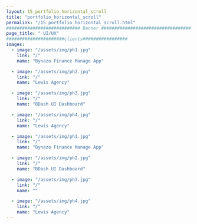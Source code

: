 ```yaml
---
layout: 15_portfolio_horizontal_scroll
title: "portfolio_horizontal_scroll"
permalink: "/15_portfolio_horizontal_scroll.html"
############################ Banner ##################################
page_title: " UI/UX"
######################clients#################
images:
  - image: "/assets/img/ph1.jpg"
    link: "/"
    name: "Bynazo Finance Manage App"

  - image: "/assets/img/ph2.jpg"
    link: "/"
    name: "Lewis Agency"

  - image: "/assets/img/ph3.jpg"
    link: "/"
    name: "BDash UI Dashboard"

  - image: "/assets/img/ph4.jpg"
    link: "/"
    name: "Lewis Agency"

  - image: "/assets/img/ph1.jpg"
    link: "/"
    name: "Bynazo Finance Manage App"

  - image: "/assets/img/ph2.jpg"
    link: "/"
    name: "BDash UI Dashboard"

  - image: "/assets/img/ph3.jpg"
    link: "/"
    name: ""

  - image: "/assets/img/ph4.jpg"
    link: "/"
    name: "Lewis Agency"
---
```

